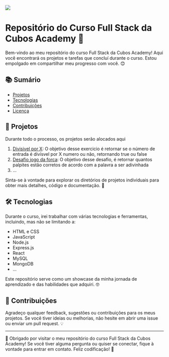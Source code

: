 ![](https://i.imgur.com/xG74tOh.png)

 # Repositório do Curso Full Stack da Cubos Academy 🚀

Bem-vindo ao meu repositório do curso Full Stack da Cubos Academy! Aqui você encontrará os projetos e tarefas que concluí durante o curso. Estou empolgado em compartilhar meu progresso com você. 😊

## 📚 Sumário

- [Projetos](#projetos)
- [Tecnologias](#tecnologias)
- [Contribuições](#contribuições)
- [Licença](#licença)

## 💼 Projetos
 Durante todo o processo, os projetos serão alocados aqui 

1. [Divisivel por X](https://github.com/EricAssisdev/Curso-FullStack/tree/b99c3ce08b51bf3d5e4a22a5a51066d93c91af63/L%C3%B3gica%20de%20Programa%C3%A7%C3%A3o/Desafio%20Divisivel%20por%20X): O objetivo desse exercicio é retornar se o número de entrada é
divísvel por X numero ou não, retornando true ou false
2. [Desafio jogo da forca](https://github.com/EricAssisdev/Curso-FullStack/tree/805d142ae1c711a4ec53ed8f39246adc6050ace4/L%C3%B3gica%20de%20Programa%C3%A7%C3%A3o/Desafio%20jogo%20da%20forca): O objetivo desse desafio, é retornar quantos palpites estão corretos de acordo com a palavra a ser adivinhada
3. ...

Sinta-se à vontade para explorar os diretórios de projetos individuais para obter mais detalhes, código e documentação. 🚧

## 🛠️ Tecnologias

Durante o curso, irei trabalhar com várias tecnologias e ferramentas, incluindo, mas não se limitando a:

- HTML e CSS
- JavaScript
- Node.js
- Express.js
- React
- MySQL
- MongoDB
- ...

Este repositório serve como um showcase da minha jornada de aprendizado e das habilidades que adquiri. 🤓

## 🤝 Contribuições

Agradeço qualquer feedback, sugestões ou contribuições para os meus projetos. Se você tiver ideias ou melhorias, não hesite em abrir uma issue ou enviar um pull request. 💡

---------------
📜 Obrigado por visitar o meu repositório do curso Full Stack da Cubos Academy! Se você tiver alguma pergunta ou quiser se conectar, fique à vontade para entrar em contato. Feliz codificação! 🚀
